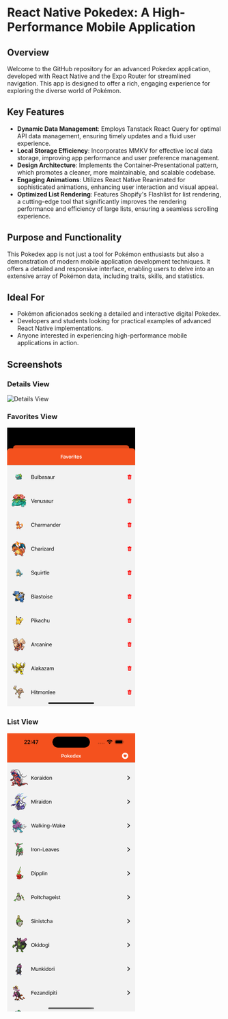 # React Native Pokedex: A High-Performance Mobile Application

## Overview

Welcome to the GitHub repository for an advanced Pokedex application, developed with React Native and the Expo Router for streamlined navigation. This app is designed to offer a rich, engaging experience for exploring the diverse world of Pokémon.

## Key Features

- **Dynamic Data Management**: Employs Tanstack React Query for optimal API data management, ensuring timely updates and a fluid user experience.
- **Local Storage Efficiency**: Incorporates MMKV for effective local data storage, improving app performance and user preference management.
- **Design Architecture**: Implements the Container-Presentational pattern, which promotes a cleaner, more maintainable, and scalable codebase.
- **Engaging Animations**: Utilizes React Native Reanimated for sophisticated animations, enhancing user interaction and visual appeal.
- **Optimized List Rendering**: Features Shopify's Flashlist for list rendering, a cutting-edge tool that significantly improves the rendering performance and efficiency of large lists, ensuring a seamless scrolling experience.

## Purpose and Functionality

This Pokedex app is not just a tool for Pokémon enthusiasts but also a demonstration of modern mobile application development techniques. It offers a detailed and responsive interface, enabling users to delve into an extensive array of Pokémon data, including traits, skills, and statistics.

## Ideal For

- Pokémon aficionados seeking a detailed and interactive digital Pokedex.
- Developers and students looking for practical examples of advanced React Native implementations.
- Anyone interested in experiencing high-performance mobile applications in action.

## Screenshots

### Details View

<img src="screenshots/details.png" alt="Details View" width="300"/>

### Favorites View

<img src="screenshots/favorites.png" alt="Favorites View" width="300"/>

### List View

<img src="screenshots/list.png" alt="List View" width="300"/>
